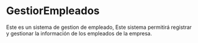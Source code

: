 # GestiorEmpleados
Este es un sistema de gestion de empleado, Este sistema permitirá registrar y gestionar la información de los empleados de la empresa.

